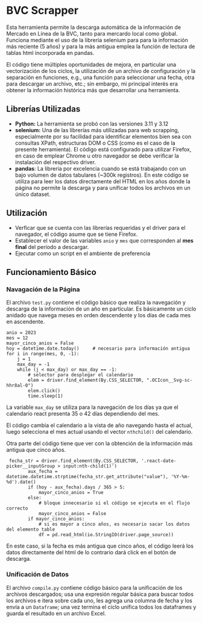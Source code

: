 # BVC Scrapper

Esta herramienta permite la descarga automática de la información de Mercado en Línea de la BVC, tanto para mercardo local como global. Funciona mediante el uso de la librería selenium para para la información más reciente (5 años) y para la  más antigua emplea la función de lectura de tablas html incorporada en pandas.

El código tiene múltiples oportunidades de mejora, en particular una vectorización de los ciclos, la utilización de un archivo de configuración y la separación en funciones, e.g., una función para seleccionar una fecha, otra para descargar un archivo, etc.; sin embargo, mi principal interés era obtener la información histórica más que desarrollar una herramienta.


## Librerías Utilizadas
- **Python:** La herramienta se probó con las versiones 3.11 y 3.12
- **selenium:** Una de las librerías más utilizadas para web scrapping, especialmente por su facilidad para identificar elementos bien sea con consultas XPath, estructuras DOM o CSS (como es el caso de la presente herramienta). El código está configurado para utilizar Firefox, en caso de emplear Chrome u otro navegador se debe verificar la instalación del respectivo driver.
- **pandas**: La librería por excelencia cuando se está trabajando con un bajo volumen de datos tabulares (~300k registros). En este código se utiliza para leer los datos directamente del HTML en los años donde la página no permite la descarga y para unificar todos los archivos en un único dataset.


## Utilización

- Verficar que se cuenta con las librerías requeridas y el driver para el navegador, el código asume que se tiene Firefox.
- Establecer el valor de las variables ```anio``` y ```mes``` que corresponden al **mes final** del período a descargar.
- Ejecutar como un script en el ambiente de preferencia

## Funcionamiento Básico

### Navagación de la Página

El archivo ``` test.py ``` contiene el código básico que realiza la navegación y descarga de la información de un año en particular. Es básicamente un ciclo anidado que navega meses en orden descendente y los días de cada mes en ascendente.

``` python3
anio = 2023
mes = 12
mayor_cinco_anios = False
hoy = datetime.date.today()     # necesario para información antigua
for i in range(mes, 0, -1):
    j = 1
    max_day = -1
    while (j < max_day) or max_day == -1:
        # selector para desplegar el calendario
        elem = driver.find_element(By.CSS_SELECTOR, ".OCIcon__Svg-sc-hhr8al-0")
        elem.click()
        time.sleep(1)

```
La variable ```max_day``` se utiliza para la navegación de los días ya que el calendario react presenta 35 o 42 días dependiendo del mes.

El código cambia el calendario a la vista de año navegando hasta el actual, luego selecciona el mes actual usando el vector ```nthchild()``` del calendario. 

Otra parte del código tiene que ver con la obtención de la información más antigua que cinco años.

``` python3
 fecha_str = driver.find_element(By.CSS_SELECTOR, '.react-date-picker__inputGroup > input:nth-child(1)')
        aux_fecha = datetime.datetime.strptime(fecha_str.get_attribute("value"), '%Y-%m-%d').date()
        if (hoy - aux_fecha).days / 365 > 5:
            mayor_cinco_anios = True
        else:
            # bloque innecesario si el código se ejecuta en el flujo correcto
            mayor_cinco_anios = False
        if mayor_cinco_anios:
            # si es mayor a cinco años, es necesario sacar los datos del elemento table
            df = pd.read_html(io.StringIO(driver.page_source))
```
En este caso, si la fecha es más antigua que cinco años, el código leerá los datos directamente del html de lo contrario dará click en el botón de descarga.


### Unificación de Datos

El archivo ```compile.py``` contiene código básico para la unificación de los archivos descargados; usa una expresión regular básica para buscar todos los archivos e itera sobre cada uno, les agrega una columna de fecha y los envía a un ```Dataframe```; una vez termina el ciclo unifica todos los dataframes y guarda el resultado en un archivo Excel.
